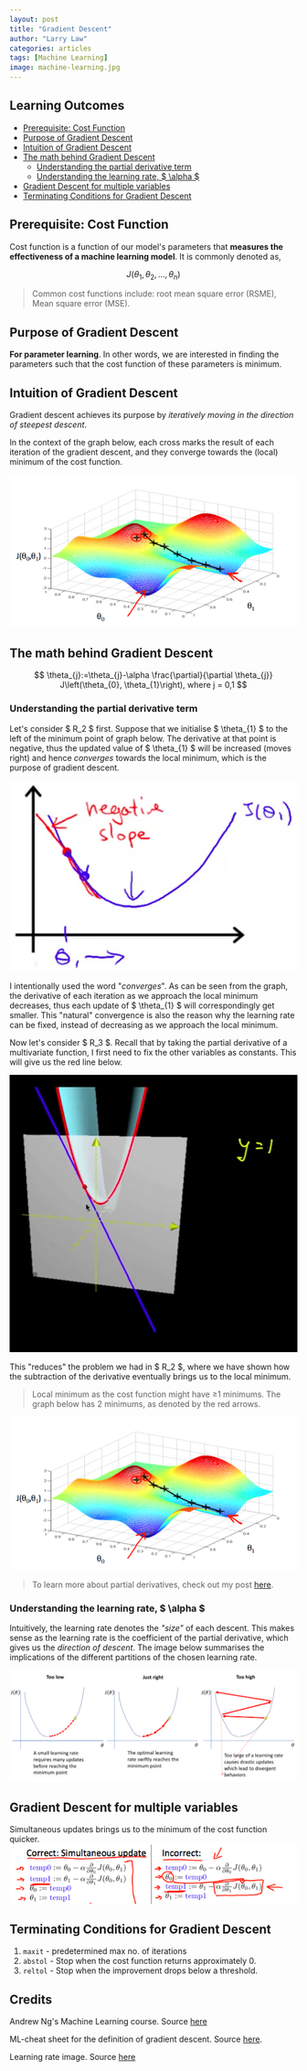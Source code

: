 ```yaml
---
layout: post
title: "Gradient Descent"
author: "Larry Law"
categories: articles
tags: [Machine Learning]
image: machine-learning.jpg
---
```

<!-- omit in toc -->
## Learning Outcomes
- [Prerequisite: Cost Function](#prerequisite-cost-function)
- [Purpose of Gradient Descent](#purpose-of-gradient-descent)
- [Intuition of Gradient Descent](#intuition-of-gradient-descent)
- [The math behind Gradient Descent](#the-math-behind-gradient-descent)
  - [Understanding the partial derivative term](#understanding-the-partial-derivative-term)
  - [Understanding the learning rate, $ \alpha $](#understanding-the-learning-rate--alpha)
- [Gradient Descent for multiple variables](#gradient-descent-for-multiple-variables)
- [Terminating Conditions for Gradient Descent](#terminating-conditions-for-gradient-descent)

## Prerequisite: Cost Function
Cost function is a function of our model's parameters that **measures the effectiveness of a machine learning model**. It is commonly denoted as,

$$ J(\theta_1, \theta_2, ..., \theta_n) $$

> Common cost functions include: root mean square error (RSME), Mean square error (MSE). 

## Purpose of Gradient Descent
**For parameter learning**. In other words, we are interested in finding the parameters such that the cost function of these parameters is minimum. 

## Intuition of Gradient Descent
Gradient descent achieves its purpose by _iteratively moving in the direction of steepest descent_.

In the context of the graph below, each cross marks the result of each iteration of the gradient descent, and they converge towards the (local) minimum of the cost function. 

![Gradient Descent](/assets/img/gradient-descent-3d.jpg)

## The math behind Gradient Descent

$$
\theta_{j}:=\theta_{j}-\alpha \frac{\partial}{\partial \theta_{j}} J\left(\theta_{0}, \theta_{1}\right), where j = 0,1
$$

### Understanding the partial derivative term
Let's consider \$ R_2 \$ first. Suppose that we initialise \$ \theta_{1} \$ to the left of the minimum point of graph below. The derivative at that point is negative, thus the updated value of \$ \theta_{1} \$ will be increased (moves right) and hence _converges_ towards the local minimum, which is the purpose of gradient descent.

![Gradient Descent](/assets/img/gradient-descent-2d.jpg)

I intentionally used the word "_converges_". As can be seen from the graph, the derivative of each iteration as we approach the local minimum decreases, thus each update of \$ \theta_{1} \$ will correspondingly get smaller. This "natural" convergence is also the reason why the learning rate can be fixed, instead of decreasing as we approach the local minimum.

Now let's consider \$ R_3 \$. Recall that by taking the partial derivative of a multivariate function, I first need to fix the other variables as constants. This will give us the red line below.

![Partial Derivative of Single Variable](/assets/img/partial-derivative-sv.jpg)

This "reduces" the problem we had in \$ R_2 \$, where we have shown how the subtraction of the derivative eventually brings us to the local minimum.
> Local minimum as the cost function might have ≥1 minimums. The graph below has 2 minimums, as denoted by the red arrows.

![Geometric interpretation of partial derivative of a two variables](/assets/img/gradient-descent-3d.jpg)
> To learn more about partial derivatives, check out my post [here](./partial-derivatives.html).

### Understanding the learning rate, \$ \alpha \$
Intuitively, the learning rate denotes the _"size"_ of each descent. This makes sense as the learning rate is the coefficient of the partial derivative, which gives us the _direction of descent_. The image below summarises the implications of the different partitions of the chosen learning rate.

![Learning rate](/assets/img/learning-rate.jpg)

## Gradient Descent for multiple variables
Simultaneous updates brings us to the minimum of the cost function quicker.
![Simultaneous update](/assets/img/simult-update.jpg)

## Terminating Conditions for Gradient Descent
1. `maxit` - predetermined max no. of iterations
2. `abstol` - Stop when the cost function returns approximately 0.
3. `reltol` - Stop when the improvement drops below a threshold.

<!-- omit in toc -->
## Credits
Andrew Ng's Machine Learning course. Source [here](https://www.coursera.org/learn/machine-learning)

ML-cheat sheet for the definition of gradient descent. Source [here](https://ml-cheatsheet.readthedocs.io/en/latest/gradient_descent.html).

Learning rate image. Source [here](https://medium.com/octavian-ai/how-to-use-the-learning-rate-finder-in-tensorflow-126210de9489)
